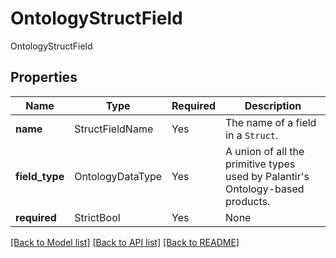 # OntologyStructField

OntologyStructField

## Properties
| Name | Type | Required | Description |
| ------------ | ------------- | ------------- | ------------- |
**name** | StructFieldName | Yes | The name of a field in a `Struct`.  |
**field_type** | OntologyDataType | Yes | A union of all the primitive types used by Palantir's Ontology-based products.  |
**required** | StrictBool | Yes | None |


[[Back to Model list]](../../README.md#documentation-for-models) [[Back to API list]](../../README.md#documentation-for-api-endpoints) [[Back to README]](../../README.md)
